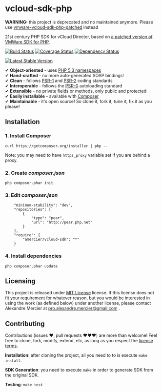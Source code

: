 vcloud-sdk-php
==============

**WARNING:** this project is deprecated and no maintained anymore. Please use
[vmware-vcloud-sdk-php-patched](https://github.com/amercier/vmware-vcloud-sdk-php-patched) instead

21st century PHP SDK for vCloud Director, based on [a patched version of VMWare
SDK for PHP](https://github.com/amercier/vmware-vcloud-sdk-php-patched).

[![Build Status](https://travis-ci.org/amercier/vcloud-sdk-php.png?branch=master)](https://travis-ci.org/amercier/vcloud-sdk-php)
[![Coverage Status](https://coveralls.io/repos/amercier/vcloud-sdk-php/badge.png?branch=master)](https://coveralls.io/r/amercier/vcloud-sdk-php?branch=master)
[![Dependency Status](https://www.versioneye.com/user/projects/5200f4fa632bac07760081ec/badge.png)](https://www.versioneye.com/user/projects/5200f4fa632bac07760081ec)

[![Latest Stable Version](https://poser.pugx.org/amercier/vcloud-sdk/v/stable.png)](https://packagist.org/packages/amercier/vcloud-sdk)


✔ **Object-oriented** - uses [PHP 5.3 namespaces](http://php.net/manual/en/language.namespaces.php)  
✔ **Hand-crafted** - no more auto-generated SOAP bindings!  
✔ **Clean** - follows [PSR-1](http://www.php-fig.org/psr/1/) and [PSR-2](http://www.php-fig.org/psr/2/) coding standards  
✔ **Interoperable** - follows the [PSR-0](http://www.php-fig.org/psr/0/) autoloading standard  
✔ **Extensible** - no private fields or methods, only public and protected  
✔ **Easily installable** - available with [Composer](http://getcomposer.org/)  
✔ **Maintainable** - it's open source! So clone it, fork it, tune it, fix it as you please!  



Installation
------------

### 1. Install Composer

    curl https://getcomposer.org/installer | php --

Note: you may need to have `https_proxy` variable set if you are behind a proxy.

### 2. Create _composer.json_

    php composer.phar init

### 3. Edit _composer.json_

```
    "minimum-stability": "dev",
    "repositories": [
        {
            "type": "pear",
            "url": "http://pear.php.net"
        }
    ],
    "require": {
        "amercier/vcloud-sdk": "*"
    }
```

### 4. Install dependencies

    php composer.phar update


Licensing
---------

This project is released under [MIT License](LICENSE) license. If this license
does not fit your requirement for whatever reason, but you would be interested
in using the work (as defined below) under another license, please contact
Alexandre Mercier at pro.alexandre.mercier@gmail.com .


Contributing
------------

Contributions (issues ♥, pull requests ♥♥♥) are more than welcome! Feel free to
clone, fork, modify, extend, etc, as long as you respect the
[license terms](LICENSE-CC-BY.md).

**Installation**: after cloning the project, all you need to to is execute
`make install`.

**SDK Generation**: you need to execute `make` in order to generate SDK from the
original SDK.

**Testing**: `make test`

